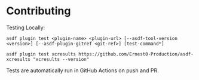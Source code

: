 # Contributing

Testing Locally:

```shell
asdf plugin test <plugin-name> <plugin-url> [--asdf-tool-version <version>] [--asdf-plugin-gitref <git-ref>] [test-command*]

asdf plugin test xcresults https://github.com/Ernest0-Production/asdf-xcresults "xcresults --version"
```

Tests are automatically run in GitHub Actions on push and PR.
